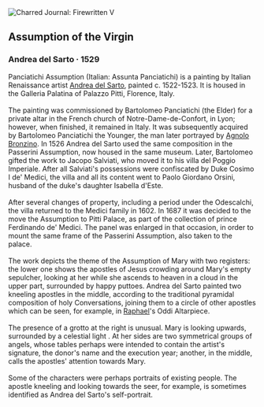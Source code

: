 <div class="artwork-of-the-day">
  <div class="container">
    <div class="img-wrapper">
      <img
        src="https://uploads3.wikiart.org/images/andrea-del-sarto/assumption-of-the-virgin.jpg!Large.jpg"
        alt="Charred Journal: Firewritten V" />
    </div>
    <div class="artwork-detail">
      <div class="artwork-origin"> 
        <h2 class="artwork-name">Assumption of the Virgin</h2>
        <h3 class="artist">
          Andrea del Sarto
                    ·  1529
        </h3>
      </div>
      <p class="description">
        <span class="artwork-description-text ng-binding" ng-bind-html="viewModel.ArtworkOfTheDay.Description | unsafe">Panciatichi Assumption (Italian: Assunta Panciatichi) is a painting by Italian Renaissance artist <a target="_blank" href="/en/andrea-del-sarto">Andrea del Sarto</a>, painted c. 1522-1523. It is housed in the Galleria Palatina of Palazzo Pitti, Florence, Italy.
<br>
<br>The painting was commissioned by Bartolomeo Panciatichi (the Elder) for a private altar in the French church of Notre-Dame-de-Confort, in Lyon; however, when finished, it remained in Italy. It was subsequently acquired by Bartolomeo Panciatichi the Younger, the man later portrayed by <a target="_blank" href="/en/agnolo-bronzino">Agnolo Bronzino</a>. In 1526 Andrea del Sarto used the same composition in the Passerini Assumption, now housed in the same museum. Later, Bartolomeo gifted the work to Jacopo Salviati, who moved it to his villa del Poggio Imperiale. After all Salviati's possessions were confiscated by Duke Cosimo I de' Medici, the villa and all its content went to Paolo Giordano Orsini, husband of the duke's daughter Isabella d'Este.
<br>
<br>After several changes of property, including a period under the Odescalchi, the villa returned to the Medici family in 1602. In 1687 it was decided to the move the Assumption to Pitti Palace, as part of the collection of prince Ferdinando de' Medici. The panel was enlarged in that occasion, in order to mount the same frame of the Passerini Assumption, also taken to the palace.
<br>
<br>The work depicts the theme of the Assumption of Mary with two registers: the lower one shows the apostles of Jesus crowding around Mary's empty sepulcher, looking at her while she ascends to heaven in a cloud in the upper part, surrounded by happy puttoes. Andrea del Sarto painted two kneeling apostles in the middle, according to the traditional pyramidal composition of holy Conversations, joining them to a circle of other apostles which can be seen, for example, in <a target="_blank" href="/en/raphael">Raphael</a>'s Oddi Altarpiece.
<br>
<br>The presence of a grotto at the right is unusual. Mary is looking upwards, surrounded by a celestial light . At her sides are two symmetrical groups of angels, whose tables perhaps were intended to contain the artist's signature, the donor's name and the execution year; another, in the middle, calls the apostles' attention towards Mary.
<br>
<br>Some of the characters were perhaps portraits of existing people. The apostle kneeling and looking towards the seer, for example, is sometimes identified as Andrea del Sarto's self-portrait.</span>
                        <div class="text-shadow-container" ng-show="showShadow" style=""></div>
      </p>
    </div>
  </div>

</div>
